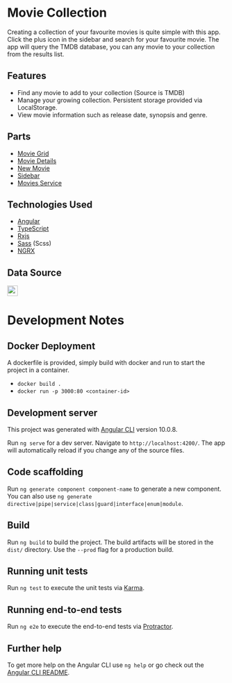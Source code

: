 # Movie Collection

Creating a collection of your favourite movies is quite simple with this app. Click the plus icon in the sidebar and search for your favourite movie. The app will query the TMDB database, you can any movie to your collection from the results list.

## Features

- Find any movie to add to your collection (Source is TMDB)
- Manage your growing collection. Persistent storage provided via LocalStorage.
- View movie information such as release date, synopsis and genre.

## Parts
- [Movie Grid](https://github.com/neilcamilleri/movie-collection-ng/tree/master/src/app/movie-grid)
- [Movie Details](https://github.com/neilcamilleri/movie-collection-ng/tree/master/src/app/movie-details)
- [New Movie](https://github.com/neilcamilleri/movie-collection-ng/tree/master/src/app/new-movie)
- [Sidebar](https://github.com/neilcamilleri/movie-collection-ng/tree/master/src/app/sidebar)
- [Movies Service](https://github.com/neilcamilleri/movie-collection-ng/tree/master/src/app/movies)


## Technologies Used

- [Angular](https://angular.io/)
- [TypeScript](https://www.typescriptlang.org/)
- [Rxjs](https://github.com/ReactiveX/rxjs)
- [Sass](http://sass-lang.com/) (Scss)
- [NGRX](https://ngrx.io/)

## Data Source
<a href="https://www.themoviedb.org">
<img src="https://www.themoviedb.org/assets/2/v4/logos/v2/blue_short-8e7b30f73a4020692ccca9c88bafe5dcb6f8a62a4c6bc55cd9ba82bb2cd95f6c.svg" height="24">
</a>


# Development Notes

## Docker Deployment

A dockerfile is provided, simply build with docker and run to start the project in a container.

- `docker build .`
- `docker run -p 3000:80 <container-id>`

## Development server

This project was generated with [Angular CLI](https://github.com/angular/angular-cli) version 10.0.8.

Run `ng serve` for a dev server. Navigate to `http://localhost:4200/`. The app will automatically reload if you change any of the source files.

## Code scaffolding

Run `ng generate component component-name` to generate a new component. You can also use `ng generate directive|pipe|service|class|guard|interface|enum|module`.

## Build

Run `ng build` to build the project. The build artifacts will be stored in the `dist/` directory. Use the `--prod` flag for a production build.

## Running unit tests

Run `ng test` to execute the unit tests via [Karma](https://karma-runner.github.io).

## Running end-to-end tests

Run `ng e2e` to execute the end-to-end tests via [Protractor](http://www.protractortest.org/).

## Further help

To get more help on the Angular CLI use `ng help` or go check out the [Angular CLI README](https://github.com/angular/angular-cli/blob/master/README.md).
